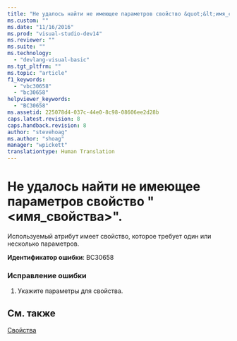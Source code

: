 ```yaml
---
title: "Не удалось найти не имеющее параметров свойство &quot;&lt;имя_свойства&gt;&quot;. | Microsoft Docs"
ms.custom: ""
ms.date: "11/16/2016"
ms.prod: "visual-studio-dev14"
ms.reviewer: ""
ms.suite: ""
ms.technology: 
  - "devlang-visual-basic"
ms.tgt_pltfrm: ""
ms.topic: "article"
f1_keywords: 
  - "vbc30658"
  - "bc30658"
helpviewer_keywords: 
  - "BC30658"
ms.assetid: 225078d4-037c-44e0-8c98-08606ee2d28b
caps.latest.revision: 8
caps.handback.revision: 8
author: "stevehoag"
ms.author: "shoag"
manager: "wpickett"
translationtype: Human Translation
---
```

# Не удалось найти не имеющее параметров свойство &quot;&lt;имя_свойства&gt;&quot;.
Используемый атрибут имеет свойство, которое требует один или несколько параметров.  
  
 **Идентификатор ошибки**: BC30658  
  
### Исправление ошибки  
  
1.  Укажите параметры для свойства.  
  
## См. также  
 [Свойства](../../visual-basic/language-reference/properties.md)